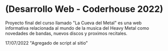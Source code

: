 # (Desarrollo Web - Coderhouse 2022)
Proyecto final del curso llamado "La Cueva del Metal" es una web informativa relacionada al mundo de la musica del Heavy Metal como novedades de bandas, nuevos discos y proximos recitales.

17/07/2022 "Agregado de script al sitio"
